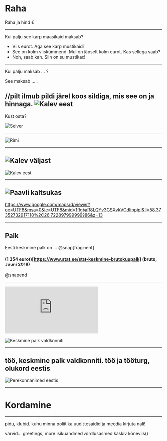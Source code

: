 # Raha

Raha ja hind €

---

Kui palju see karp maasikaid maksab?
- Viis eurot.
Aga see karp mustikaid?
- See on kolm viiskümmend.
Mul on täpselt kolm eurot. Kas sellega saab?
- Noh, saab kah. Siin on su mustikad!

---

Kui palju maksab ... ?

See maksab ... .

//pilt ilmub pildi järel koos sildiga, mis see on ja hinnaga.
![Kalev eest]()
---
Kust osta?

![Selver](https://www.nixor.ee/wp-content/uploads/2016/01/selver.jpg)

---

![Rimi](https://www.vorumaateataja.ee/images/thumbnails/images/2017/05mai/paberleht/voru_mini_rimi-area-729x390.jpg)

---
![Kalev väljast](https://kalev.eu/wp-content/uploads/2016/04/Rotermanni-300x251.jpeg)
---
![Kalev eest](https://anitakarma.com/wp-content/uploads/2017/09/Kalevikommipood_20-1.jpg)

---

![Paavli kaltsukas](https://www.eesti.ca/pics/2011/10/33654_1.jpg)
---
https://www.google.com/maps/d/viewer?oe=UTF8&msa=0&ie=UTF8&mid=1flgbaR8LQYv3GSXvkVCdIippipI&ll=58.37352732917118%2C26.722897999999986&z=13

---

## Palk

Eesti keskmine palk on ...
@snap[fragment]
#### (1 354 eurot)[https://www.stat.ee/stat-keskmine-brutokuupalk] (bruto, Juuni 2018)
@snapend

---

![Keskmine palk asukohiti](https://www.meiemaa.ee/imgfiles/image_artikkel.php?id=30465&x=340&y=170&piirang=1)



![Keskmine palk valdkonniti](https://www.rmp.ee/img/joonised/Screen_Shot_20180529_at_12.31.16.png)

---
töö, keskmine palk valdkonniti. töö ja tööturg, olukord eestis
---

![Perekonnanimed eestis](https://online.le.ee/wp-content/uploads/2017/06/perekonnanimed_2017.jpg)

---

# Kordamine

---


pidu, klubid.
kuhu minna
poliitika
uudistesaidid ja meedia
kirjuta nali!

värvid...
greetings, more
isikuandmed
võrdlusasmed
käskiv kõneviis()

